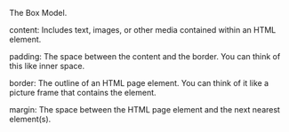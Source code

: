 The Box Model.

content: Includes text, images, or other media contained within an HTML element.

padding: The space between the content and the border. You can think of this like inner space.

border: The outline of an HTML page element. You can think of it like a picture frame that contains the element.

margin: The space between the HTML page element and the next nearest element(s).
